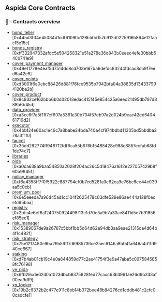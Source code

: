 ## Aspida Core Contracts

### 📗 - Contracts overview

- [bond_teller](./bond_teller/) [0x445d3f34e45034d1cdf61090c128b50d157b912d0225916b864e12faacf5e15e]
- [bonds_registry](./bonds_registry/) [0xff332047332afdc5e504268321e51a278e36c843b0eeec4efe30bbb540b741e9]
- [cover_payment_manager](./cover_payment_manager/) [0x49e11778e4eaf5d7514dc8cd703e167ba9defdc83244fdcac8cb9f7eed6a42e9]
- [cover_points](./cover_points/) [0xd3001f6a0ebc88426d881f76fce9535b7942bfa04a38835d134337994120be2b]
- [cover_product](./cover_product/) [0x8c932ce162bbb6b0d02018edac415f45e854c25a6eec21495db797d888b6b45d]
- [data_provider](./data_provider/) [0xa3ce8f7a5f11f7cf607a5361e30b734f57eb97a2d024b9eac42ed640461719d2]
- [executor](./executor/) [0x4bbf24e60ac1e49c7a8babe24bda740a4cf974bdbd11305bd5bbdba278a3f1f0]
- [faucet](./faucet/) [0x35dd282774ff948712fdf6ca55b676b15488428c988c8857ecfab68fd1de74c7]
- [libraries](./libraries/)
- [pida](./pida/) [0xa0da638a9baa54850a2028f204ac26c5d19476a1612e227057429b8f60b99451]
- [policy_manager](./policy_manager/) [0xf6a4353ff7f0f5922c887794ef0b7ed5281a0c62ca9c76bc6ee44c039aa5c0cb]
- [premium_pool](./premium_pool/) [0x6e5eeeda7a96d45ad1cc104f2625478c03dfe529e86ae444a128f0ecefd95baa]
- [registry](./registry/) [0x2bfc4e6ef8a1240750924498f13c1d70e5a9b7a33ae8411d5e7b91856ef85ec1]
- [risk_manager](./risk_manager/) [0x15389067de9a26787c5bbf1bb5d64d62a94db3aa9eae21315ca4d64b4f1c482f]
- [risk_strategy](./risk_strategy/) [0x75e1217480e9ba29b56ff7d6985736ce25ec6146a8b04fa646a4d11d940cc667]
- [staking](./staking/) [0xd7b4ab01cb19c4e0a844859d77c2ae41754f3e9a47aba5c0975845858fc76198]
- [ve_pida](./ve_pida/) [0x6fb29cde62d0a1023dbcb83758281ed77cacc63b3991ae26d9b333af00ea9df9]
- [xp_locker](./xp_locker/) [0x19b2c6372b2c477e911c8bb14b372bee48b84276cd1cddb481c2cfc00cadcfe1]
